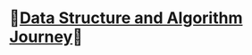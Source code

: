 # 🎉[Data Structure and Algorithm Journey](https://github.com/raingrain/data-structure-and-algorithm-journey)🎉

